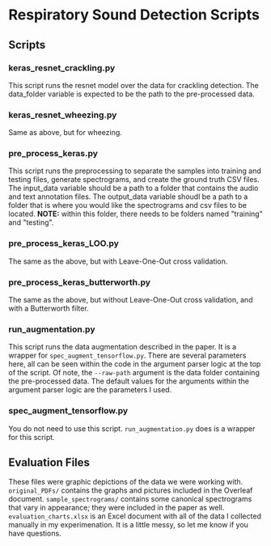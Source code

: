 # Respiratory Sound Detection Scripts

## Scripts

### keras_resnet_crackling.py
This script runs the resnet model over the data for crackling detection. 
The data_folder variable is expected to be the path to the pre-processed data.

### keras_resnet_wheezing.py
Same as above, but for wheezing.

### pre_process_keras.py
This script runs the preprocessing to separate the samples into training and testing files, generate spectrograms, and create the ground truth CSV files.
The input_data variable should be a path to a folder that contains the audio and text annotation files.
The output_data variable shoudl be a path to a folder that is where you would like the spectrograms and csv files to be located. 
**NOTE:** within this folder, there needs to be folders named "training" and "testing".

### pre_process_keras_LOO.py
The same as the above, but with Leave-One-Out cross validation.

### pre_process_keras_butterworth.py
The same as the above, but without Leave-One-Out cross validation, and with a Butterworth filter.

### run_augmentation.py
This script runs the data augmentation described in the paper.
It is a wrapper for `spec_augment_tensorflow.py`.
There are several parameters here, all can be seen within the code in the argument parser logic at the top of the script. 
Of note, the `--raw-path` argument is the data folder containing the pre-processed data.
The default values for the arguments within the argument parser logic are the parameters I used. 

### spec_augment_tensorflow.py
You do not need to use this script. `run_augmentation.py` does is a wrapper for this script.

## Evaluation Files
These files were graphic depictions of the data we were working with. 
`original_PDFs/` contains the graphs and pictures included in the Overleaf document.
`sample_spectrograms/` contains some canonical spectrograms that vary in appearance; they were included in the paper as well.
`evaluation_charts.xlsx` is an Excel document with all of the data I collected manually in my experimenation. 
It is a little messy, so let me know if you have questions.